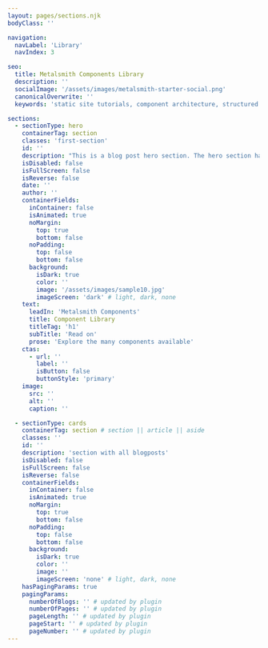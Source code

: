 ```yaml
---
layout: pages/sections.njk
bodyClass: ''

navigation:
  navLabel: 'Library'
  navIndex: 3

seo:
  title: Metalsmith Components Library
  description: ''
  socialImage: '/assets/images/metalsmith-starter-social.png'
  canonicalOverwrite: ''
  keywords: 'static site tutorials, component architecture, structured content, web development articles, metalsmith patterns, static site best practices'

sections:
  - sectionType: hero
    containerTag: section
    classes: 'first-section'
    id: ''
    description: "This is a blog post hero section. The hero section has a class of 'blog-hero'."
    isDisabled: false
    isFullScreen: false
    isReverse: false
    date: ''
    author: ''
    containerFields:
      inContainer: false
      isAnimated: true
      noMargin:
        top: true
        bottom: false
      noPadding:
        top: false
        bottom: false
      background:
        isDark: true
        color: ''
        image: '/assets/images/sample10.jpg'
        imageScreen: 'dark' # light, dark, none
    text:
      leadIn: 'Metalsmith Components'
      title: Component Library
      titleTag: 'h1'
      subTitle: 'Read on'
      prose: 'Explore the many components available'
    ctas:
      - url: ''
        label: ''
        isButton: false
        buttonStyle: 'primary'
    image:
      src: ''
      alt: ''
      caption: ''

  - sectionType: cards
    containerTag: section # section || article || aside
    classes: ''
    id: ''
    description: 'section with all blogposts'
    isDisabled: false
    isFullScreen: false
    isReverse: false
    containerFields:
      inContainer: false
      isAnimated: true
      noMargin:
        top: true
        bottom: false
      noPadding:
        top: false
        bottom: false
      background:
        isDark: true
        color: ''
        image: ''
        imageScreen: 'none' # light, dark, none
    hasPagingParams: true
    pagingParams:
      numberOfBlogs: '' # updated by plugin
      numberOfPages: '' # updated by plugin
      pageLength: '' # updated by plugin
      pageStart: '' # updated by plugin
      pageNumber: '' # updated by plugin
---
```

